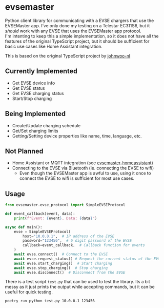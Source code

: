 # evsemaster

Python client library for communicating with a EVSE chargers that use the EVSEMaster app. I've only done my testing on a Telestar EC311S6, but it *should* work with any EVSE that uses the EVSEMaster app protocol.   
I'm intenting to keep this a simple implementation, so it does not have all the features of the original TypeScript project, but it should be sufficient for basic use cases like Home Assistant integration.

This is based on the original TypeScript project by [johnwoo-nl](https://github.com/johnwoo-nl/emproto)

## Currently Implemented
- Get EVSE device info
- Get EVSE status
- Get EVSE charging status
- Start/Stop charging

## Being Implemented
- Create/Update charging schedule
- Get/Set charging limits
- Getting/Setting device properties like name, time, language, etc.

## Not Planned
- Home Assistant or MQTT integration (see [evsemaster-homeassistant](https://github.com/RafaelSchridi/evsemaster-homeassistant))
- Connecting to the EVSE via Bluetooth (ie. connecting the EVSE to wifi)
  * Even though the EVSEMaster app is awful to use, using it once to connect the EVSE to wifi is sufficient for most use cases.


## Usage
```python
from evsemaster.evse_protocol import SimpleEVSEProtocol

def event_callback(event, data):
    print(f"Event: {event}, Data: {data}")

async def main():
    evse = SimpleEVSEProtocol(
        host="10.0.0.1",  # IP address of the EVSE
        password="123456",  # 6 digit password of the EVSE
        callback=event_callback,  # Callback function for events
    )
    await evse.connect()  # Connect to the EVSE
    await evse.request_status() # Request the current status of the EVSE
    await evse.start_charging()  # Start charging
    await evse.stop_charging()  # Stop charging
    await evse.disconnect()  # Disconnect from the EVSE
```

There is a test script `test.py` that can be used to test the library. 
Its a bit messy as it just prints the output while accepting commands, but it can be useful for quick testing.
```bash
poetry run python test.py 10.0.0.1 123456
```
